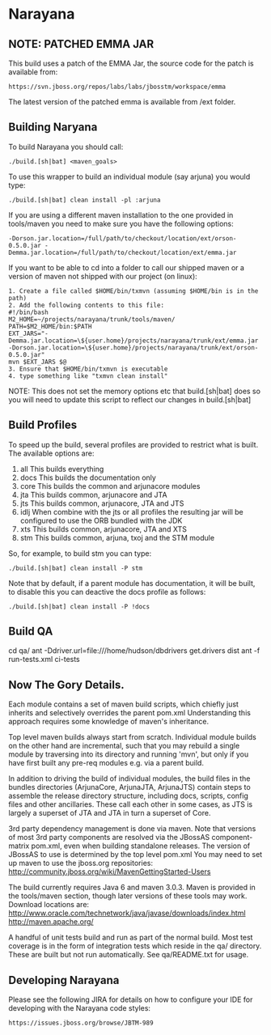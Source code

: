 Narayana
========

NOTE: PATCHED EMMA JAR
----------------------
This build uses a patch of the EMMA Jar, the source code for the patch is available from:

    https://svn.jboss.org/repos/labs/labs/jbosstm/workspace/emma

The latest version of the patched emma is available from /ext folder.


Building Naryana
----------------
To build Narayana you should call:

    ./build.[sh|bat] <maven_goals>

To use this wrapper to build an individual module (say arjuna) you would type:

    ./build.[sh|bat] clean install -pl :arjuna

If you are using a different maven installation to the one provided in tools/maven you need to make sure you have the following options:

    -Dorson.jar.location=/full/path/to/checkout/location/ext/orson-0.5.0.jar -Demma.jar.location=/full/path/to/checkout/location/ext/emma.jar

If you want to be able to cd into a folder to call our shipped maven or a version of maven not shipped with our project (on linux):

    1. Create a file called $HOME/bin/txmvn (assuming $HOME/bin is in the path)
    2. Add the following contents to this file:
    #!/bin/bash
    M2_HOME=~/projects/narayana/trunk/tools/maven/
    PATH=$M2_HOME/bin:$PATH
    EXT_JARS="-Demma.jar.location=\${user.home}/projects/narayana/trunk/ext/emma.jar -Dorson.jar.location=\${user.home}/projects/narayana/trunk/ext/orson-0.5.0.jar"
    mvn $EXT_JARS $@
    3. Ensure that $HOME/bin/txmvn is executable
    4. type something like "txmvn clean install"

NOTE: This does not set the memory options etc that build.[sh|bat] does so you will need to update this script to reflect our changes in build.[sh|bat]

Build Profiles
--------------
To speed up the build, several profiles are provided to restrict what is built. The available options are:

1. all  This builds everything
2. docs  This builds the documentation only
3. core  This builds the common and arjunacore modules
4. jta  This builds common, arjunacore and JTA
5. jts  This builds common, arjunacore, JTA and JTS
6. idlj When combine with the jts or all profiles the resulting jar will be configured to use the ORB bundled with the JDK
7. xts  This builds common, arjunacore, JTA and XTS
8. stm  This builds common, arjuna, txoj and the STM module

So, for example, to build stm you can type:

    ./build.[sh|bat] clean install -P stm

Note that by default, if a parent module has documentation, it will be built, to disable this you can deactive the docs profile as follows:

    ./build.[sh|bat] clean install -P !docs

Build QA
--------

cd qa/
ant -Ddriver.url=file:///home/hudson/dbdrivers get.drivers dist
ant -f run-tests.xml ci-tests

Now The Gory Details.
---------------------
Each module contains a set of maven build scripts, which chiefly just inherits and selectively overrides the parent
 pom.xml  Understanding this approach requires some knowledge of maven's inheritance.

Top level maven builds always start from scratch. Individual module builds on the other hand are incremental,
such that you may rebuild a single module by traversing into its directory and running 'mvn', but only if you
have first built any pre-req modules e.g. via a parent build.

In addition to driving the build of individual modules, the build files in the bundles directories (ArjunaCore,
ArjunaJTA, ArjunaJTS) contain steps to assemble the release directory structure, including docs, scripts,
config files and other ancillaries. These call each other in some cases, as JTS is largely a superset of
JTA and JTA in turn a superset of Core.

3rd party dependency management is done via maven. Note that versions of most 3rd party components are resolved via the JBossAS component-matrix
pom.xml, even when building standalone releases. The version of JBossAS to use is determined by the top level pom.xml
You may need to set up maven to use the jboss.org repositories: http://community.jboss.org/wiki/MavenGettingStarted-Users

The build currently requires Java 6 and maven 3.0.3. Maven is provided in the tools/maven section, though later versions of these tools may work. Download locations are:
http://www.oracle.com/technetwork/java/javase/downloads/index.html
http://maven.apache.org/


A handful of unit tests build and run as part of the normal build. Most test coverage is in the form of integration
tests which reside in the qa/ directory. These are built but not run automatically. See qa/README.txt for usage.


Developing Narayana
-------------------
Please see the following JIRA for details on how to configure your IDE for developing with the Narayana code styles:
    
    https://issues.jboss.org/browse/JBTM-989
